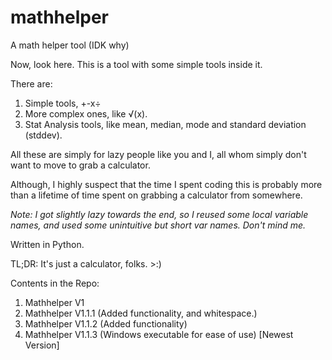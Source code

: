 # mathhelper
A math helper tool (IDK why)

Now, look here. This is a tool with some simple tools inside it. 

There are:
  1. Simple tools, +-x÷
  2. More complex ones, like √(x).
  3. Stat Analysis tools, like mean, median, mode and standard deviation (stddev).
 
 All these are simply for lazy people like you and I, all whom simply don't want to move to grab a calculator.
 
 Although, I highly suspect that the time I spent coding this is probably more than a lifetime of time spent on grabbing a calculator from somewhere.
 
 *Note: I got slightly lazy towards the end, so I reused some local variable names, and used some unintuitive but short var names. Don't mind me.*
 
 Written in Python.
 
 
 TL;DR:
It's just a calculator, folks. >:)

Contents in the Repo:
1. Mathhelper V1
2. Mathhelper V1.1.1 (Added functionality, and whitespace.)
3. Mathhelper V1.1.2 (Added functionality)
4. Mathhelper V1.1.3 (Windows executable for ease of use) [Newest Version]
